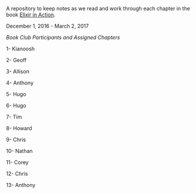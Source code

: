 A repository to keep notes as we read and work through each chapter in the book [Elixir in Action](https://www.manning.com/books/elixir-in-action).

December 1, 2016 - March 2, 2017

*Book Club Participants and Assigned Chapters*

1- Kianoosh

2- Geoff

3- Allison

4- Anthony

5- Hugo

6- Hugo

7- Tim

8- Howard

9- Chris

10- Nathan

11- Corey

12- Chris

13- Anthony
